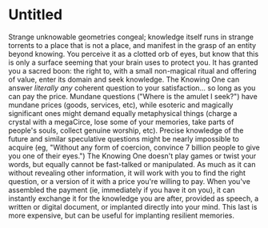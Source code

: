# Untitled

Strange unknowable geometries congeal; knowledge itself runs in strange torrents to a place that is not a place, and manifest in the grasp of an entity beyond knowing. You perceive it as a clotted orb of eyes, but know that this is only a surface seeming that your brain uses to protect you. It has granted you a sacred boon: the right to, with a small non-magical ritual and offering of value, enter its domain and seek knowledge. The Knowing One can answer *literally any* coherent question to your satisfaction... so long as you can pay the price. Mundane questions ("Where is the amulet I seek?") have mundane prices (goods, services, etc), while esoteric and magically significant ones might demand equally metaphysical things (charge a crystal with a megaCirce, lose some of your memories, take parts of people's souls, collect genuine worship, etc). Precise knowledge of the future and similar speculative questions might be nearly impossible to acquire (eg, "Without any form of coercion, convince 7 billion people to give you one of their eyes.") The Knowing One doesn't play games or twist your words, but equally cannot be fast-talked or manipulated. As much as it can without revealing other information, it will work with you to find the right question, or a version of it with a price you're willing to pay. When you've assembled the payment (ie, immediately if you have it on you), it can instantly exchange it for the knowledge you are after, provided as speech, a written or digital document, or implanted directly into your mind. This last is more expensive, but can be useful for implanting resilient memories.